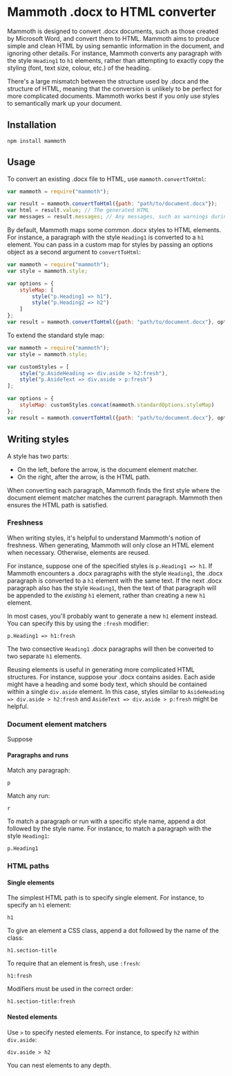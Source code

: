 # Mammoth .docx to HTML converter

Mammoth is designed to convert .docx documents,
such as those created by Microsoft Word,
and convert them to HTML.
Mammoth aims to produce simple and clean HTML by using semantic information in the document,
and ignoring other details.
For instance,
Mammoth converts any paragraph with the style `Heading1` to `h1` elements,
rather than attempting to exactly copy the styling (font, text size, colour, etc.) of the heading.

There's a large mismatch between the structure used by .docx and the structure of HTML,
meaning that the conversion is unlikely to be perfect for more complicated documents.
Mammoth works best if you only use styles to semantically mark up your document.

## Installation

    npm install mammoth
    
## Usage

To convert an existing .docx file to HTML, use `mammoth.convertToHtml`:

```javascript
var mammoth = require("mammoth");

var result = mammoth.convertToHtml({path: "path/to/document.docx"});
var html = result.value; // The generated HTML
var messages = result.messages; // Any messages, such as warnings during conversion
```

By default,
Mammoth maps some common .docx styles to HTML elements.
For instance,
a paragraph with the style `Heading1` is converted to a `h1` element.
You can pass in a custom map for styles by passing an options object as a second argument to `convertToHtml`:

```javascript
var mammoth = require("mammoth");
var style = mammoth.style;

var options = {
    styleMap: [
        style("p.Heading1 => h1"),
        style("p.Heading2 => h2")
    ]
};
var result = mammoth.convertToHtml({path: "path/to/document.docx"}, options);
```

To extend the standard style map:

```javascript
var mammoth = require("mammoth");
var style = mammoth.style;

var customStyles = [
    style("p.AsideHeading => div.aside > h2:fresh"),
    style("p.AsideText => div.aside > p:fresh")
];

var options = {
    styleMap: customStyles.concat(mammoth.standardOptions.styleMap)
};
var result = mammoth.convertToHtml({path: "path/to/document.docx"}, options);
```

## Writing styles

A style has two parts:

* On the left, before the arrow, is the document element matcher.
* On the right, after the arrow, is the HTML path.

When converting each paragraph,
Mammoth finds the first style where the document element matcher matches the current paragraph.
Mammoth then ensures the HTML path is satisfied.

### Freshness

When writing styles, it's helpful to understand Mammoth's notion of freshness.
When generating, Mammoth will only close an HTML element when necessary.
Otherwise, elements are reused.

For instance, suppose one of the specified styles is `p.Heading1 => h1`.
If Mammoth encounters a .docx paragraphs with the style `Heading1`,
the .docx paragraph is converted to a `h1` element with the same text.
If the next .docx paragraph also has the style `Heading1`,
then the text of that paragraph will be appended to the *existing* `h1` element,
rather than creating a new `h1` element.

In most cases, you'll probably want to generate a new `h1` element instead.
You can specify this by using the `:fresh` modifier:

`p.Heading1 => h1:fresh`

The two consective `Heading1` .docx paragraphs will then be converted to two separate `h1` elements.

Reusing elements is useful in generating more complicated HTML structures.
For instance, suppose your .docx contains asides.
Each aside might have a heading and some body text,
which should be contained within a single `div.aside` element.
In this case, styles similar to `AsideHeading => div.aside > h2:fresh` and
`AsideText => div.aside > p:fresh` might be helpful.

### Document element matchers

Suppose

#### Paragraphs and runs

Match any paragraph:

```
p
```

Match any run:

```
r
```

To match a paragraph or run with a specific style name,
append a dot followed by the style name.
For instance, to match a paragraph with the style `Heading1`:

```
p.Heading1
```

### HTML paths

#### Single elements

The simplest HTML path is to specify single element.
For instance, to specify an `h1` element:

```
h1
```

To give an element a CSS class,
append a dot followed by the name of the class:

```
h1.section-title
```

To require that an element is fresh, use `:fresh`:

```
h1:fresh
```

Modifiers must be used in the correct order:

```
h1.section-title:fresh
```

#### Nested elements

Use `>` to specify nested elements.
For instance, to specify `h2` within `div.aside`:

```
div.aside > h2
```

You can nest elements to any depth.
